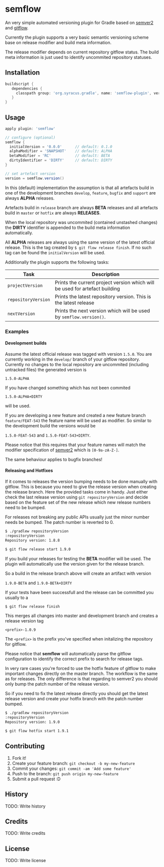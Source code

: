 # semflow

An very simple automated versioning plugin for Gradle based on
[semver2](http://semver.org/) and [gitflow](https://github.com/nvie/gitflow).

Currently the plugin supports a very basic semantic versioning scheme base on release modifier and
build meta information.

The release modifier depends on current repository gitflow status. The build meta information is just
used to identify uncommited repository statuses.



## Installation

```groovy
buildscript {
   dependencies {
     classpath group: 'org.syracus.gradle', name: 'semflow-plugin', version: '1.0.0-SNAPSHOT'
   }
}
```

## Usage

```groovy
apply plugin: 'semflow'

// configure (optional)
semflow {
  initialVersion = '0.0.0'      // default: 0.1.0
  alphaModifier = 'SNAPSHOT'    // default: ALPHA
  betaModifier = 'RC'           // default: BETA
  dirtyIdentifier = 'DIRTY'     // default: DIRTY
}

// set artefact version
version = semflow.version()
```

In this (default) implementation the assumption is that all artefacts build in one of the development branches
```develop```, ```feature```, ```bugfix``` and ```support``` are always **ALPHA** releases.

Artefacts build in ```release``` branch are always **BETA** releases and all artefacts build in 
```master``` or ```hotfix``` are always **RELEASES**.

When the local repository was uncommited (contained unstashed changes) the **DIRTY** identifier is 
appended to the build meta information automatically.

All **ALPHA** releases are always using the same version of the latest official release. This is the tag
created by ```$ git flow release finish```.
If no such tag can be found the ```initialVersion``` will be used.

Additionally the plugin supports the following tasks:

Task | Description
---|---
```projectVersion``` | Prints the current project version which will be used for artefact building
```repositoryVersion``` | Prints the latest repository version. This is the latest release
```nextVersion``` | Prints the next version which will be used by ```semflow.version()```.

### Examples

#### Development builds

Assume the latest official release was tagged with version ```1.5.0```. You are currently
working in the ```develop/``` branch of your gitflow repository. Currently no changes to the local
repository are uncommited (including untracked files) the generated version is

```1.5.0-ALPHA```

If you have changed something which has not been commited

```1.5.0-ALPHA+DIRTY```

will be used.

If you are developing a new feature and created a new feature branch ```feature/FEAT-543``` the feature
name will be used as modifier. So similar to the development build the versions would be

```1.5.0-FEAT-543``` and ```1.5.0-FEAT-543+DIRTY```.

Please notice that this requires that your feature names will match the modifier specification of 
[semver2](http://semver.org/) which is ```[0-9a-zA-Z-]```.

The same behaviour applies to bugfix branches!

#### Releasing and Hotfixes

If it comes to releases the version bumping needs to be done manually with gitflow. This is
because you need to give the release version when creating the release branch.
Here the provided tasks come in handy. Just either check the last release version using ```git repositoryVersion```
and decide based on the feature set of the new release which new release numbers need to be bumped.

For releases not breaking any public APIs usually just the minor number needs be bumped. The patch number
is reverted to 0.

```bash
$ ./gradlew repositoryVersion
:repositoryVersion
Repository version: 1.8.8

$ git flow release start 1.9.0
```

If you build your releases for testing the **BETA** modifier will be used. The plugin will
automatically use the version given for the release branch.

So a build in the release branch above will create an artifact with version

```1.9.0-BETA``` and ```1.9.0-BETA+DIRTY```

If your tests have been successfull and the release can be committed you usually to a 

```bash
$ git flow release finish
```

This merges all changes into master and development branch and creates a release version tag

```<prefix>-1.0.9```

The ```<prefix>``` is the prefix you've specified when initalizing the repository for gitflow.

Please notice that **semflow** will automatically parse the gitflow configuration to identify the
correct prefix to search for release tags.

In very rare cases you're forced to use the hotfix feature of gitflow to make important changes
directly on the master branch. The workflow is the same as for releases. The only difference is
that regarding to semver2 you should only bump the patch number of the release version.

So if you need to fix the latest release directly you should get the latest release version and
create your hotfix branch with the patch number bumped.

```bash
$ ./gradlew repositoryVersion
:repositoryVersion
Repository version: 1.9.0

$ git flow hotfix start 1.9.1
```




## Contributing

1. Fork it!
2. Create your feature branch: `git checkout -b my-new-feature`
3. Commit your changes: `git commit -am 'Add some feature'`
4. Push to the branch: `git push origin my-new-feature`
5. Submit a pull request :D

## History

TODO: Write history

## Credits

TODO: Write credits

## License

TODO: Write license
